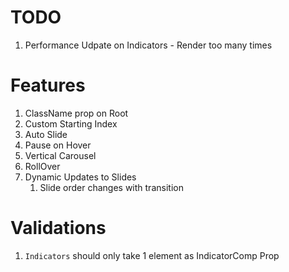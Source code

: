 # TODO

1. Performance Udpate on Indicators - Render too many times

# Features

1. ClassName prop on Root
2. Custom Starting Index
3. Auto Slide
4. Pause on Hover
5. Vertical Carousel
6. RollOver
7. Dynamic Updates to Slides
    1. Slide order changes with transition

# Validations

1. `Indicators` should only take 1 element as IndicatorComp Prop

